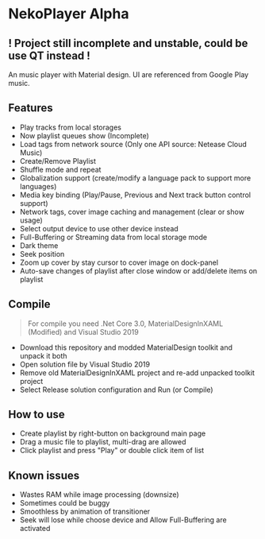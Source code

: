 # NekoPlayer Alpha
## ! Project still incomplete and unstable, could be use QT instead !

An music player with Material design. 
UI are referenced from Google Play music.

## Features
* Play tracks from local storages
* Now playlist queues show (Incomplete)
* Load tags from network source (Only one API source: Netease Cloud Music)
* Create/Remove Playlist
* Shuffle mode and repeat
* Globalization support (create/modify a language pack to support more languages)
* Media key binding (Play/Pause, Previous and Next track button control support)
* Network tags, cover image caching and management (clear or show usage)
* Select output device to use other device instead
* Full-Buffering or Streaming data from local storage mode
* Dark theme
* Seek position
* Zoom up cover by stay cursor to cover image on dock-panel
* Auto-save changes of playlist after close window or add/delete items on playlist

## Compile
> For compile you need .Net Core 3.0, MaterialDesignInXAML (Modified) and Visual Studio 2019
- Download this repository and modded MaterialDesign toolkit and unpack it both
- Open solution file by Visual Studio 2019
- Remove old MaterialDesignInXAML project and re-add unpacked toolkit project
- Select Release solution configuration and Run (or Compile)

## How to use
- Create playlist by right-button on background main page
- Drag a music file to playlist, multi-drag are allowed
- Click playlist and press "Play" or double click item of list

## Known issues
- Wastes RAM while image processing (downsize)
- Sometimes could be buggy
- Smoothless by animation of transitioner
- Seek will lose while choose device and Allow Full-Buffering are activated
